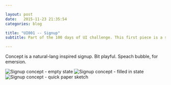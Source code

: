 ```yaml
---

layout: post
date:   2015-11-23 21:35:54
categories: blog

title: "UI001 -- Signup"
subtitle: Part of the 100 days of UI challenge. This first piece is a signup concept.

---
```


Concept is a natural-lang inspired signup. Bit playful. Speach bubble, for emersion. 

<img class="item w1" src="../img/dailyui/001-signup-empty_@2x.jpg" alt="Signup concept - empty state"/>
<img class="item w1" src="../img/dailyui/001-signup-filled_@2x.jpg" alt="Signup concept - filled in state"/>
<img class="item w1" src="../img/dailyui/001-signup-sketch_@2x.jpg" alt="Signup concept - quick paper sketch"/>